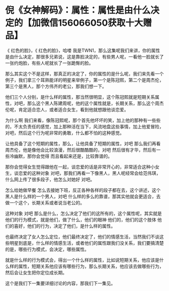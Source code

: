 # 倪《女神解码》：属性：属性是由什么决定的【加微信156066050获取十大赠品】

《 红色的脸》，《 红色的脸》，哈喽 我是TWN1，那么这集呢我们来讲，你的属性是由什么决定，那很多兄弟说，这是靠脸决定的，有些男人呢，一看他一脸就长了一张约炮脸，有些人呢就长了一张跪臀的脸。

那么其实这个不是这样，那真正的决定了，你的属性的是什么呢，我们来先看一个例子，我们拿三个耳熟能详的明星来举例子，第一个是陈冠熙，第二个是周杰伦，第三个是黑人，那个方伟齐的老公，那我们想一下。

他们三个人分别，是什么样的属性，那当然很明显，这个陈冠熙就是短期关系属性，对吧，那么这个黑人陈建周呢，他的这个属性就是，长期关系，那么这个周杰伦呢，肯定适合恋人，或者适合女生，看到他就想跟他谈恋爱。

为什么啊 我们来看，像陈冠熙呢，那个首先他坏坏的笑，加上他的那种有一些些的，不太负责任的感觉，加上那种活在当下，风流地盘这些事情，加上他爱冒险，对吧，然后这个行为呢非常的勇敢，什么都不怕的这种感觉。

让他具备了这个短期的属性，那么，让他具备了短期的属性，对吧 那么我们再看周杰伦，他是像他会比较浪漫，然后很酷酷酷的，对吧 然后很有才华，然后有一些冷幽默，那你会觉得 而且看起来还是，比较靠谱的。

那你会觉得女生觉得跟他在一起，谈恋爱的话是非常开心的，非常适合这种小女生，谈恋爱的这种对象 对吧，那我们再看一下像黑人，黑人呢经常会给范伟琪，什么网上传了很多段子，他怎么对她好 对吧。

怎么给她做早餐 怎么去接她下班，反正各种各样的段子都在去，这个讲述，这个黑人是什么样的一个男人，对吧 什么样的多么的靠谱，那其实他就会更适合，去做一个这个，长期关系或者说当老公的。

这种对象 对吧 那么是什么，怎么决定了他们的这所有的，这个属性呢，其实就是他们的行为模式，就是他们，做了什么，他们的眼神 他们的，他们的这个肢体 他们的喜好，他们的行为，决定了他们，是什么样的属性。

也最终决定了女人怎么定位，他们最终决定了，他们的情感生活，当然我们不谈这些明星到底是，什么样的情感生活，或者他们的属性跟我们没关系，我们要搞清楚的是，哪些行为模式，会决定，哪些属性。

就是什么样的行为模式会，得出一个什么样的属性，比如说短期关系，他应该是什么样的属性，短期关系他应该有哪些行为，那么长期关系，他应该去做哪些行为，然后会让女生把你定位成长期。

这个是我们下一集要详细讨论的内容，那我们下一集见。